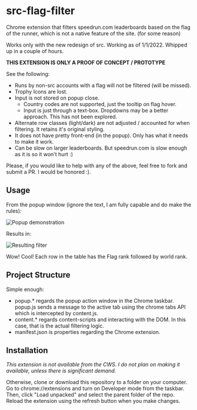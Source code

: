 # src-flag-filter
Chrome extension that filters speedrun.com leaderboards based on the flag of the runner, which is not a native feature of the site. (for some reason)

Works only with the new redesign of src. Working as of 1/1/2022. Whipped up in a couple of hours.

**THIS EXTENSION IS ONLY A PROOF OF CONCEPT / PROTOTYPE**

See the following:
- Runs by non-src accounts with a flag will not be filtered (will be missed).
- Trophy Icons are lost.
- Input is not stored on popup close.
  - Country codes are not supported, just the tooltip on flag hover.
  - Input is just through a text-box. Dropdowns may be a better approach. This has not been explored.
- Alternate row classes (light/dark) are not adjusted / accounted for when filtering. It retains it's original styling.
- It does not have pretty front-end (in the popup). Only has what it needs to make it work.
- Can be slow on larger leaderboards. But speedrun.com is slow enough as it is so it won't hurt :)

Please, if you would like to help with any of the above, feel free to fork and submit a PR. I would be honored :).

## Usage
From the popup window (ignore the text, I am fully capable and do make the rules):

![Popup demonstration](https://i.imgur.com/BAgJIEi.png)

Results in:

![Resulting filter](https://i.imgur.com/Ojvkrjg.png)

Wow! Cool!
Each row in the table has the Flag rank followed by world rank.

## Project Structure
Simple enough:
- popup.* regards the popup action window in the Chrome taskbar. popup.js sends a message to the active tab using the chrome tabs API which is intercepted by content.js.
- content.* regards content-scripts and interacting with the DOM. In this case, that is the actual filtering logic. 
- manifest.json is properties regarding the Chrome extension.

## Installation
*This extension is not available from the CWS. I do not plan on making it available, unless there is significant demand.*

Otherwise, clone or download this repository to a folder on your computer. Go to chrome://extensions and turn on Developer mode from the taskbar. Then, click "Load unpacked" and select the parent folder of the repo. Reload the extension using the refresh button when you make changes.

